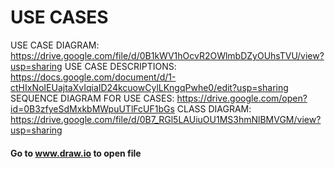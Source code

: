 # USE CASES

USE CASE DIAGRAM: https://drive.google.com/file/d/0B1kWV1hOcvR2OWlmbDZyOUhsTVU/view?usp=sharing
USE CASE DESCRIPTIONS: https://docs.google.com/document/d/1-ctHIxNoIEUajtaXvIqiaID24kcuowCylLKngqPwhe0/edit?usp=sharing
SEQUENCE DIAGRAM FOR USE CASES: https://drive.google.com/open?id=0B3zfyeSdMxkbMWpuUTlFcUF1bGs
CLASS DIAGRAM: https://drive.google.com/file/d/0B7_RGl5LAUiuOU1MS3hmNlBMVGM/view?usp=sharing

#### Go to www.draw.io to open file